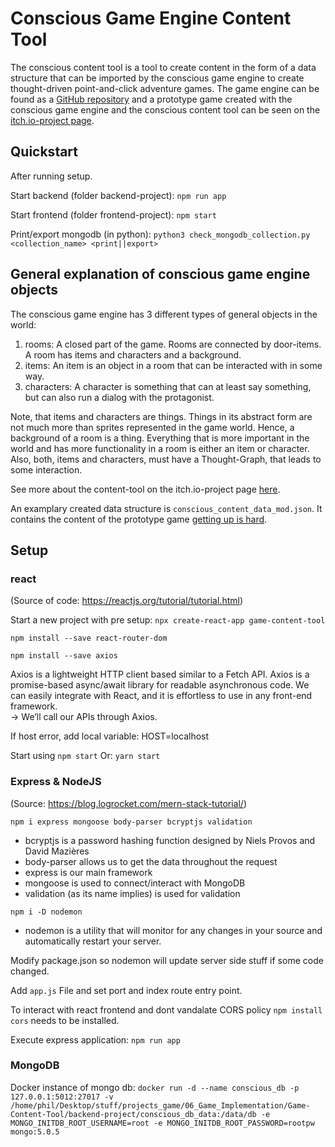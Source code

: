 # Conscious Game Engine Content Tool

The conscious content tool is a tool to create content in the form of a data structure that can be imported by the conscious game engine to create thought-driven point-and-click adventure games. The game engine can be found as a [GitHub repository](https://github.com/waackph/conscious-game) and a prototype game created with the conscious game engine and the conscious content tool can be seen on the [itch.io-project page](https://waackph.itch.io/getting-up-is-hard).

## Quickstart

After running setup.

Start backend (folder backend-project): `npm run app`

Start frontend (folder frontend-project): `npm start`

Print/export mongodb (in python): `python3 check_mongodb_collection.py <collection_name> <print||export>`

## General explanation of conscious game engine objects

The conscious game engine has 3 different types of general objects in the world:
1. rooms: A closed part of the game. Rooms are connected by door-items. A room has items and characters and a background.
2. items: An item is an object in a room that can be interacted with in some way. 
3. characters: A character is something that can at least say something, but can also run a dialog with the protagonist.

Note, that items and characters are things. Things in its abstract form are not much more than sprites represented in the game world. Hence, a background of a room is a thing. Everything that is more important in the world and has more functionality in a room is either an item or character.
Also, both, items and characters, must have a Thought-Graph, that leads to some interaction.

See more about the content-tool on the itch.io-project page [here](https://waackph.itch.io/conscious-content-tool).

An examplary created data structure is `conscious_content_data_mod.json`. It contains the content of the prototype game [getting up is hard](https://waackph.itch.io/getting-up-is-hard).

## Setup

### react

(Source of code: https://reactjs.org/tutorial/tutorial.html)

Start a new project with pre setup: `npx create-react-app game-content-tool`

`npm install --save react-router-dom`

`npm install --save axios`

Axios is a lightweight HTTP client based similar to a Fetch API. Axios is a promise-based async/await library for readable asynchronous code. We can easily integrate with React, and it is effortless to use in any front-end framework.<br>
-> We’ll call our APIs through Axios.

If host error, add local variable: HOST=localhost

Start using `npm start` Or: `yarn start`

### Express & NodeJS

(Source: https://blog.logrocket.com/mern-stack-tutorial/)

`npm i express mongoose body-parser bcryptjs validation`

- bcryptjs is a password hashing function designed by Niels Provos and David Mazières
- body-parser allows us to get the data throughout the request
- express is our main framework
- mongoose is used to connect/interact with MongoDB
- validation (as its name implies) is used for validation

`npm i -D nodemon`
- nodemon is a utility that will monitor for any changes in your source and automatically restart your server.

Modify package.json so nodemon will update server side stuff if some code changed.

Add `app.js` File and set port and index route entry point.

To interact with react frontend and dont vandalate CORS policy `npm install cors` needs to be installed.

Execute express application: `npm run app`

### MongoDB

Docker instance of mongo db: `docker run -d --name conscious_db -p 127.0.0.1:5012:27017 -v /home/phil/Desktop/stuff/projects_game/06_Game_Implementation/Game-Content-Tool/backend-project/conscious_db_data:/data/db -e MONGO_INITDB_ROOT_USERNAME=root -e MONGO_INITDB_ROOT_PASSWORD=rootpw mongo:5.0.5`
